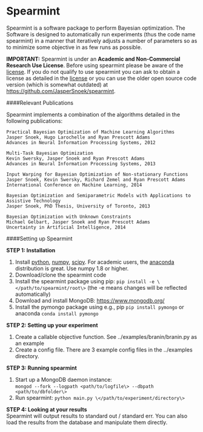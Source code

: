 Spearmint
=========================================

Spearmint is a software package to perform Bayesian optimization. The Software is designed to automatically run experiments (thus the code name spearmint) in a manner that iteratively adjusts a number of parameters so as to minimize some objective in as few runs as possible.

**IMPORTANT:** Spearmint is under an **Academic and Non-Commercial Research Use License**.  Before using spearmint please be aware of the [license](LICENSE.md).  If you do not qualify to use spearmint you can ask to obtain a license as detailed in the [license](LICENSE.md) or you can use the older open source code version (which is somewhat outdated) at https://github.com/JasperSnoek/spearmint.  

####Relevant Publications

Spearmint implements a combination of the algorithms detailed in the following publications:

    Practical Bayesian Optimization of Machine Learning Algorithms  
    Jasper Snoek, Hugo Larochelle and Ryan Prescott Adams  
    Advances in Neural Information Processing Systems, 2012  

    Multi-Task Bayesian Optimization  
    Kevin Swersky, Jasper Snoek and Ryan Prescott Adams  
    Advances in Neural Information Processing Systems, 2013  

    Input Warping for Bayesian Optimization of Non-stationary Functions  
    Jasper Snoek, Kevin Swersky, Richard Zemel and Ryan Prescott Adams  
    International Conference on Machine Learning, 2014  

    Bayesian Optimization and Semiparametric Models with Applications to Assistive Technology  
    Jasper Snoek, PhD Thesis, University of Toronto, 2013  
  
    Bayesian Optimization with Unknown Constraints
    Michael Gelbart, Jasper Snoek and Ryan Prescott Adams
    Uncertainty in Artificial Intelligence, 2014

####Setting up Spearmint

**STEP 1: Installation**  

1. Install [python](https://www.python.org/), [numpy](http://www.numpy.org/), [scipy](http://www.numpy.org/). For academic users, the [anaconda](http://continuum.io/downloads) distribution is great. Use numpy 1.8 or higher.  
2. Download/clone the spearmint code  
3. Install the spearmint package using pip: `pip install -e \</path/to/spearmint/root\>` (the -e means changes will be reflected automatically)  
4. Download and install MongoDB: https://www.mongodb.org/   
5. Install the pymongo package using e.g., pip `pip install pymongo` or anaconda `conda install pymongo`  

**STEP 2: Setting up your experiment**  
1. Create a callable objective function. See ../examples/branin/branin.py as an example  
2. Create a config file. There are 3 example config files in the ../examples directory.  

**STEP 3: Running spearmint**  
1. Start up a MongoDB daemon instance:  
`mongod --fork --logpath <path/to/logfile\> --dbpath <path/to/dbfolder\>`  
2. Run spearmint: `python main.py \</path/to/experiment/directory\>`

**STEP 4: Looking at your results**  
Spearmint will output results to standard out / standard err. You can also load the results from the database and manipulate them directly. 
